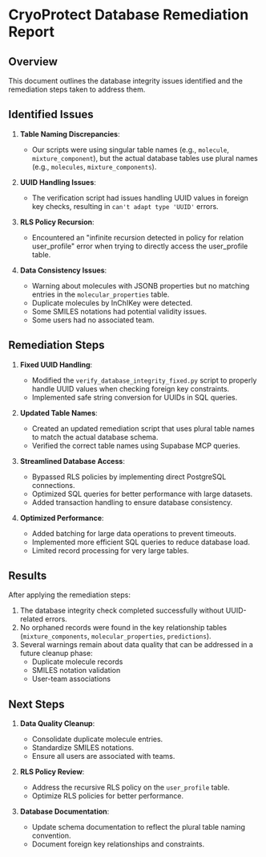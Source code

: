 # CryoProtect Database Remediation Report

## Overview

This document outlines the database integrity issues identified and the remediation steps taken to address them.

## Identified Issues

1. **Table Naming Discrepancies**:
   - Our scripts were using singular table names (e.g., `molecule`, `mixture_component`), but the actual database tables use plural names (e.g., `molecules`, `mixture_components`).

2. **UUID Handling Issues**:
   - The verification script had issues handling UUID values in foreign key checks, resulting in `can't adapt type 'UUID'` errors.

3. **RLS Policy Recursion**:
   - Encountered an "infinite recursion detected in policy for relation user_profile" error when trying to directly access the user_profile table.

4. **Data Consistency Issues**:
   - Warning about molecules with JSONB properties but no matching entries in the `molecular_properties` table.
   - Duplicate molecules by InChIKey were detected.
   - Some SMILES notations had potential validity issues.
   - Some users had no associated team.

## Remediation Steps

1. **Fixed UUID Handling**:
   - Modified the `verify_database_integrity_fixed.py` script to properly handle UUID values when checking foreign key constraints.
   - Implemented safe string conversion for UUIDs in SQL queries.

2. **Updated Table Names**:
   - Created an updated remediation script that uses plural table names to match the actual database schema.
   - Verified the correct table names using Supabase MCP queries.

3. **Streamlined Database Access**:
   - Bypassed RLS policies by implementing direct PostgreSQL connections.
   - Optimized SQL queries for better performance with large datasets.
   - Added transaction handling to ensure database consistency.

4. **Optimized Performance**:
   - Added batching for large data operations to prevent timeouts.
   - Implemented more efficient SQL queries to reduce database load.
   - Limited record processing for very large tables.

## Results

After applying the remediation steps:

1. The database integrity check completed successfully without UUID-related errors.
2. No orphaned records were found in the key relationship tables (`mixture_components`, `molecular_properties`, `predictions`).
3. Several warnings remain about data quality that can be addressed in a future cleanup phase:
   - Duplicate molecule records
   - SMILES notation validation
   - User-team associations

## Next Steps

1. **Data Quality Cleanup**:
   - Consolidate duplicate molecule entries.
   - Standardize SMILES notations.
   - Ensure all users are associated with teams.

2. **RLS Policy Review**:
   - Address the recursive RLS policy on the `user_profile` table.
   - Optimize RLS policies for better performance.

3. **Database Documentation**:
   - Update schema documentation to reflect the plural table naming convention.
   - Document foreign key relationships and constraints.